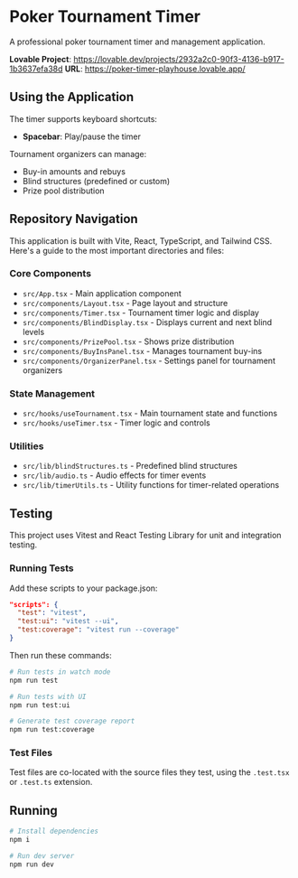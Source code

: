 # Poker Tournament Timer

A professional poker tournament timer and management application.

**Lovable Project**: https://lovable.dev/projects/2932a2c0-90f3-4136-b917-1b3637efa38d
**URL**: https://poker-timer-playhouse.lovable.app/

## Using the Application

The timer supports keyboard shortcuts:

- **Spacebar**: Play/pause the timer

Tournament organizers can manage:

- Buy-in amounts and rebuys
- Blind structures (predefined or custom)
- Prize pool distribution

## Repository Navigation

This application is built with Vite, React, TypeScript, and Tailwind CSS. Here's a guide to the most important directories and files:

### Core Components

- `src/App.tsx` - Main application component
- `src/components/Layout.tsx` - Page layout and structure
- `src/components/Timer.tsx` - Tournament timer logic and display
- `src/components/BlindDisplay.tsx` - Displays current and next blind levels
- `src/components/PrizePool.tsx` - Shows prize distribution
- `src/components/BuyInsPanel.tsx` - Manages tournament buy-ins
- `src/components/OrganizerPanel.tsx` - Settings panel for tournament organizers

### State Management

- `src/hooks/useTournament.tsx` - Main tournament state and functions
- `src/hooks/useTimer.tsx` - Timer logic and controls

### Utilities

- `src/lib/blindStructures.ts` - Predefined blind structures
- `src/lib/audio.ts` - Audio effects for timer events
- `src/lib/timerUtils.ts` - Utility functions for timer-related operations

## Testing

This project uses Vitest and React Testing Library for unit and integration testing.

### Running Tests

Add these scripts to your package.json:

```json
"scripts": {
  "test": "vitest",
  "test:ui": "vitest --ui",
  "test:coverage": "vitest run --coverage"
}
```

Then run these commands:

```sh
# Run tests in watch mode
npm run test

# Run tests with UI
npm run test:ui

# Generate test coverage report
npm run test:coverage
```

### Test Files

Test files are co-located with the source files they test, using the `.test.tsx` or `.test.ts` extension.

## Running

```sh
# Install dependencies
npm i

# Run dev server
npm run dev
```
